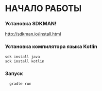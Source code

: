 # НАЧАЛО РАБОТЫ

### Установка SDKMAN!

http://sdkman.io/install.html

### Установка компилятора языка Kotlin

```bash
sdk install java
sdk install kotlin
```

### Запуск

```bash
  gradle run
```
